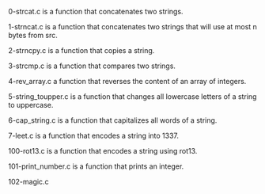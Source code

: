 0-strcat.c is a function that concatenates two strings.


1-strncat.c is a function that concatenates two strings that will use at most n bytes from src.


 2-strncpy.c is a function that copies a string.


 3-strcmp.c is a function that compares two strings.


 4-rev_array.c a function that reverses the content of an array of integers.


 5-string_toupper.c is a function that changes all lowercase letters of a string to uppercase.


6-cap_string.c is a function that capitalizes all words of a string.


7-leet.c is a function that encodes a string into 1337.


100-rot13.c is a function that encodes a string using rot13.


101-print_number.c is  a function that prints an integer.


102-magic.c 